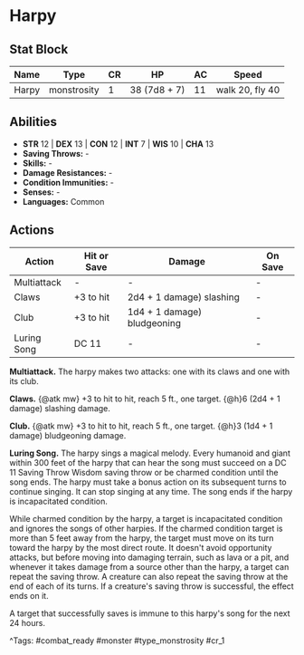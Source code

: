 # Harpy

## Stat Block

| Name | Type | CR | HP | AC | Speed |
|------|------|----|----|----|-------|
| Harpy | monstrosity | 1 | 38 (7d8 + 7) | 11 | walk 20, fly 40 |

## Abilities

- **STR** 12 | **DEX** 13 | **CON** 12 | **INT** 7 | **WIS** 10 | **CHA** 13
- **Saving Throws:** -  
- **Skills:** -  
- **Damage Resistances:** -  
- **Condition Immunities:** -  
- **Senses:** -  
- **Languages:** Common


## Actions

| Action | Hit or Save | Damage | On Save |
|--------|--------------|--------|----------|
| Multiattack | - | - | - |
| Claws | +3 to hit | 2d4 + 1 damage) slashing | - |
| Club | +3 to hit | 1d4 + 1 damage) bludgeoning | - |
| Luring Song | DC 11 | - | - |

**Multiattack.** The harpy makes two attacks: one with its claws and one with its club.

**Claws.** {@atk mw} +3 to hit to hit, reach 5 ft., one target. {@h}6 (2d4 + 1 damage) slashing damage.

**Club.** {@atk mw} +3 to hit to hit, reach 5 ft., one target. {@h}3 (1d4 + 1 damage) bludgeoning damage.

**Luring Song.** The harpy sings a magical melody. Every humanoid and giant within 300 feet of the harpy that can hear the song must succeed on a DC 11 Saving Throw Wisdom saving throw or be charmed condition until the song ends. The harpy must take a bonus action on its subsequent turns to continue singing. It can stop singing at any time. The song ends if the harpy is incapacitated condition.

While charmed condition by the harpy, a target is incapacitated condition and ignores the songs of other harpies. If the charmed condition target is more than 5 feet away from the harpy, the target must move on its turn toward the harpy by the most direct route. It doesn't avoid opportunity attacks, but before moving into damaging terrain, such as lava or a pit, and whenever it takes damage from a source other than the harpy, a target can repeat the saving throw. A creature can also repeat the saving throw at the end of each of its turns. If a creature's saving throw is successful, the effect ends on it.

A target that successfully saves is immune to this harpy's song for the next 24 hours.


^Tags: #combat_ready #monster #type_monstrosity #cr_1